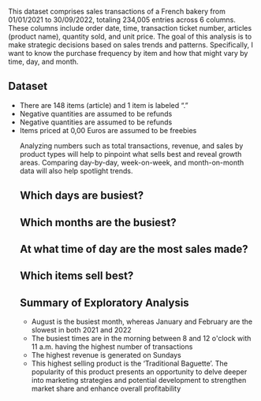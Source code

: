 This dataset comprises sales transactions of a French bakery from 01/01/2021 to 30/09/2022, totaling 234,005 entries across 6 columns. These columns include order date, time, transaction ticket number, articles (product name), quantity sold, and unit price. The goal of this analysis is to make strategic decisions based on sales trends and patterns. Specifically, I want to know the purchase frequency by item and how that might vary by time, day, and month.

<H2>Dataset</H2>
<ul>
<li>There are 148 items (article) and 1 item is labeled “.”</li>
<li>Negative quantities are assumed to be refunds</li>
<li>Negative quantities are assumed to be refunds</li>
<li>Items priced at 0,00 Euros are assumed to be freebies</li>

Analyzing numbers such as total transactions, revenue, and sales by product types will help to pinpoint what sells best and reveal growth areas. Comparing day-by-day, week-on-week, and month-on-month data will also help spotlight trends. 

<H2>Which days are busiest?</H2>

<H2>Which months are the busiest?</H2>

<H2>At what time of day are the most sales made?</H2>

<H2>Which items sell best? </H2>

<H2>Summary of Exploratory Analysis</H2>

<ul>
<li>August is the busiest month, whereas January and February are the slowest in both 2021 and 2022</li>
<li>The busiest times are in the morning between 8 and 12 o'clock with 11 a.m. having the highest number of transactions</li>
<li>The highest revenue is generated on Sundays</li>
<li>This highest selling product is the ‘Traditional Baguette’. The popularity of this product presents an opportunity to delve deeper into marketing strategies and potential development to strengthen market share and enhance overall profitability</li>
</ul>


